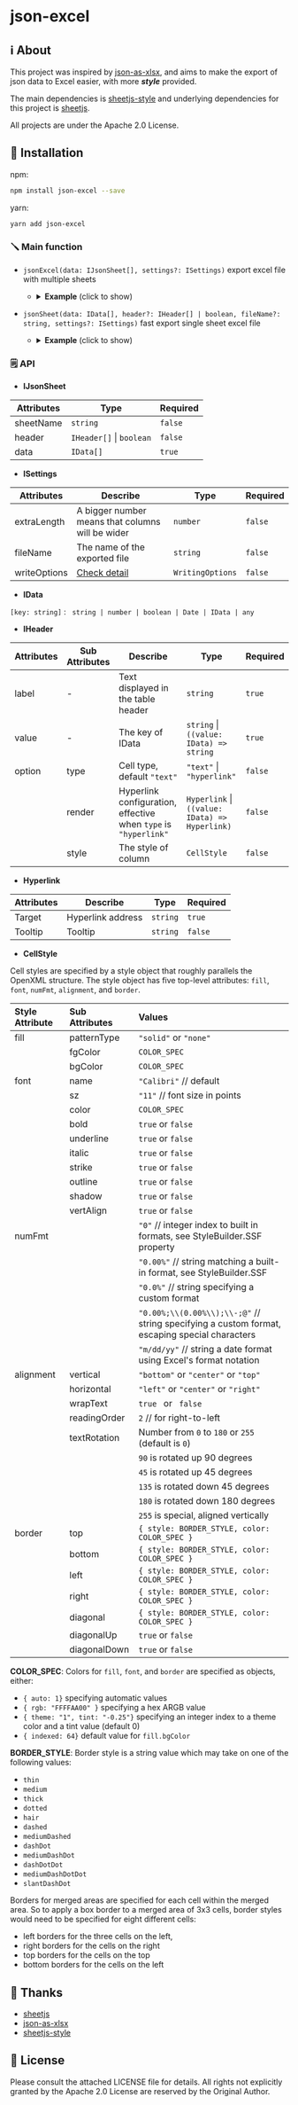# json-excel

## ℹ️ About

This project was inspired by [json-as-xlsx](https://github.com/LuisEnMarroquin/json-as-xlsx), and aims to make the export of json data to Excel easier, with more <em><b>style</b></em> provided.

The main dependencies is [sheetjs-style](https://github.com/gitbrent/xlsx-js-style) and underlying dependencies for this project is [sheetjs](https://github.com/sheetjs/sheetjs).

All projects are under the Apache 2.0 License.

## 🔌 Installation

npm:

```sh
npm install json-excel --save
```

yarn:

```html
yarn add json-excel
```

### 🪛 Main function

* `jsonExcel(data: IJsonSheet[], settings?: ISettings)`  export excel file with multiple sheets

  - <details>
      <summary><b>Example</b> (click to show)</summary>
    
    ```js
    const baseUrl = 'http://www.baseUrl.com'
    const data = [
      {
        sheetName: 'Adults',
        header: [
          {
            label: 'ID',
            value: 'id',
            option: {
              type: 'hyperlink',
              render: row => ({
                Target: `${baseUrl}/${row?.group}/${row?.id}`,
                Tooltip: `click to visit ${baseUrl}/${row?.group}/${row?.id}`
              }),
              style: {
                fill: { fgColor: { rgb: 'FFFFAA' } },
                font: {
                  bold: true,
                  italic: true
                }
              }
            }
          },
          { label: 'User', value: 'user' }, // Top level data
          { label: 'Age', value: row => row.age + ' years' }, // Run functions
          { label: 'Phone', value: row => (row.more ? row.more.phone || '' : '') } // Deep props
        ],
        data: [
          { id: 1, group: 1, user: 'Andrea', age: 20, more: { phone: '11111111' } },
          { id: 2, group: 1, user: 'Luis', age: 21, more: { phone: '22222222' } },
          { id: 3, group: 2, user: 'Tom', age: 18, more: { phone: '33333333' } },
          { id: 4, group: 2, user: 'Jack', age: 24, more: { phone: '444444444' } }
        ]
      },
      {
        sheetName: 'Children',
        header: false,
        data: [
          { id: 11, group: 3, user: 'Manuel', age: 16, more: { phone: '55555555' } },
          { id: 12, group: 4, user: 'Ana', age: 17, more: { phone: '66666666' } }
        ]
      }
    ]
    
    const settings = {
      fileName: 'PersonalInformation',
      extraLength: 3,
    }
    
    jsonExcel(data, settings)
    ```
    
    </details>



* `jsonSheet(data: IData[], header?: IHeader[] | boolean, fileName?: string, settings?: ISettings)`  fast export single sheet excel file 


  * <details>
      <summary><b>Example</b> (click to show)</summary>

    ```js
    const baseUrl = 'http://www.baseUrl.com'
    
    const data = [
      { id: 1, group: 1, user: 'Andrea', age: 20, more: { phone: '11111111' } },
      { id: 2, group: 1, user: 'Luis', age: 21, more: { phone: '22222222' } },
      { id: 3, group: 2, user: 'Tom', age: 18, more: { phone: '33333333' } },
      { id: 4, group: 2, user: 'Jack', age: 24, more: { phone: '444444444' } }
    ]
    
    const header = [
      {
        label: 'ID',
        value: 'id',
        option: {
          type: 'hyperlink',
          render: row => ({
            Target: `${baseUrl}/${row?.group}/${row?.id}`,
            Tooltip: `click to visit ${baseUrl}/${row?.group}/${row?.id}`
          }),
          style: {
            fill: { fgColor: { rgb: 'FFFFAA' } },
            font: {
              bold: true,
              italic: true
            }
          }
        }
      },
      { label: 'User', value: 'user' }, // Top level data
      { label: 'Age', value: row => row.age + ' years' }, // Run functions
      { label: 'Phone', value: row => (row.more ? row.more.phone || '' : '') } // Deep props
    ]
    
    jsonSheet(data, header, "AdultsInformation")
    ```

    </details>



### 🗒 API

* **IJsonSheet**

| Attributes | Type                     | Required |
| ---------- | ------------------------ | -------- |
| sheetName  | `string`                 | `false`  |
| header     | `IHeader[]`  \| `boolean` | `false` |
| data       | `IData[]`                | `true`   |

* **ISettings**

| Attributes   | Describe                                                     | Type             | Required |
| ------------ | ------------------------------------------------------------ | ---------------- | -------- |
| extraLength  | A bigger number means that columns will be wider             | `number`         | `false`  |
| fileName     | The name of the exported file                                | `string`         | `false`  |
| writeOptions | [Check detail](https://github.com/SheetJS/sheetjs#writing-options) | `WritingOptions` | `false`  |

* **IData**

`[key: string]` : ` string | number | boolean | Date | IData | any`

* **IHeader**

| Attributes | Sub Attributes | Describe | Type                                           | Required |
| ---------- | -------------- | -------- | ---------------------------------------------- | -------- |
| label      | -              | Text displayed in the table header | `string`                                       | `true`   |
| value      | -              | The key of IData | `string` \| `((value: IData) => string` | `true`   |
| option     | type           | Cell type, default  `"text"` | `"text"` \| `"hyperlink"` | `false`                  |
|            | render         | Hyperlink configuration, effective when `type`  is `"hyperlink"` | `Hyperlink` \| `` ((value: IData) => Hyperlink)`` | `false` |
|            | style          | The style of column | `CellStyle`                                    | `false`  |

* **Hyperlink**

| Attributes | Describe          | Type     | Required |
| ---------- | ----------------- | -------- | -------- |
| Target     | Hyperlink address | `string` | `true`   |
| Tooltip    | Tooltip           | `string` | `false`  |

* **CellStyle**

Cell styles are specified by a style object that roughly parallels the OpenXML structure. The style object has five
top-level attributes: `fill`, `font`, `numFmt`, `alignment`, and `border`.

| Style Attribute | Sub Attributes | Values                                                       |
| :-------------- | :------------- | :----------------------------------------------------------- |
| fill            | patternType    | `"solid"` or `"none"`                                        |
|                 | fgColor        | `COLOR_SPEC`                                                 |
|                 | bgColor        | `COLOR_SPEC`                                                 |
| font            | name           | `"Calibri"` // default                                       |
|                 | sz             | `"11"` // font size in points                                |
|                 | color          | `COLOR_SPEC`                                                 |
|                 | bold           | `true` or `false`                                            |
|                 | underline      | `true` or `false`                                            |
|                 | italic         | `true` or `false`                                            |
|                 | strike         | `true` or `false`                                            |
|                 | outline        | `true` or `false`                                            |
|                 | shadow         | `true` or `false`                                            |
|                 | vertAlign      | `true` or `false`                                            |
| numFmt          |                | `"0"` // integer index to built in formats, see StyleBuilder.SSF property |
|                 |                | `"0.00%"` // string matching a built-in format, see StyleBuilder.SSF |
|                 |                | `"0.0%"` // string specifying a custom format                |
|                 |                | `"0.00%;\\(0.00%\\);\\-;@"` // string specifying a custom format, escaping special characters |
|                 |                | `"m/dd/yy"` // string a date format using Excel's format notation |
| alignment       | vertical       | `"bottom"` or `"center"` or `"top"`                          |
|                 | horizontal     | `"left"` or `"center"` or `"right"`                          |
|                 | wrapText       | `true ` or ` false`                                          |
|                 | readingOrder   | `2` // for right-to-left                                     |
|                 | textRotation   | Number from `0` to `180` or `255` (default is `0`)           |
|                 |                | `90` is rotated up 90 degrees                                |
|                 |                | `45` is rotated up 45 degrees                                |
|                 |                | `135` is rotated down 45 degrees                             |
|                 |                | `180` is rotated down 180 degrees                            |
|                 |                | `255` is special, aligned vertically                         |
| border          | top            | `{ style: BORDER_STYLE, color: COLOR_SPEC }`                 |
|                 | bottom         | `{ style: BORDER_STYLE, color: COLOR_SPEC }`                 |
|                 | left           | `{ style: BORDER_STYLE, color: COLOR_SPEC }`                 |
|                 | right          | `{ style: BORDER_STYLE, color: COLOR_SPEC }`                 |
|                 | diagonal       | `{ style: BORDER_STYLE, color: COLOR_SPEC }`                 |
|                 | diagonalUp     | `true` or `false`                                            |
|                 | diagonalDown   | `true` or `false`                                            |

**COLOR_SPEC**: Colors for `fill`, `font`, and `border` are specified as objects, either:

-   `{ auto: 1}` specifying automatic values
-   `{ rgb: "FFFFAA00" }` specifying a hex ARGB value
-   `{ theme: "1", tint: "-0.25"}` specifying an integer index to a theme color and a tint value (default 0)
-   `{ indexed: 64}` default value for `fill.bgColor`

**BORDER_STYLE**: Border style is a string value which may take on one of the following values:

-   `thin`
-   `medium`
-   `thick`
-   `dotted`
-   `hair`
-   `dashed`
-   `mediumDashed`
-   `dashDot`
-   `mediumDashDot`
-   `dashDotDot`
-   `mediumDashDotDot`
-   `slantDashDot`

Borders for merged areas are specified for each cell within the merged area. So to apply a box border to a merged area of 3x3 cells, border styles would need to be specified for eight different cells:

-   left borders for the three cells on the left,
-   right borders for the cells on the right
-   top borders for the cells on the top
-   bottom borders for the cells on the left

## 🙏 Thanks

-   [sheetjs](https://github.com/SheetJS/sheetjs)
-   [json-as-xlsx](https://github.com/LuisEnMarroquin/json-as-xlsx)
-   [sheetjs-style](https://github.com/gitbrent/xlsx-js-style)

## 🔖 License

Please consult the attached LICENSE file for details. All rights not explicitly
granted by the Apache 2.0 License are reserved by the Original Author.